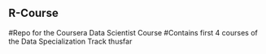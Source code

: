 ## R-Course
#Repo for the Coursera Data Scientist Course
#Contains first 4 courses of the Data Specialization Track thusfar
